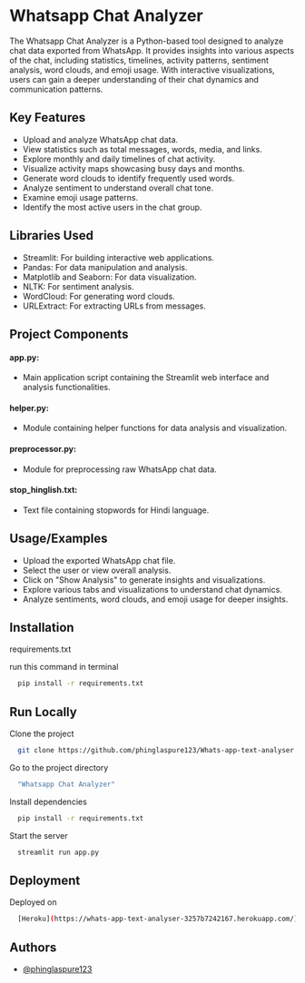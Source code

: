 
# Whatsapp Chat Analyzer
The Whatsapp Chat Analyzer is a Python-based tool designed to analyze chat data exported from WhatsApp. It provides insights into various aspects of the chat, including statistics, timelines, activity patterns, sentiment analysis, word clouds, and emoji usage. With interactive visualizations, users can gain a deeper understanding of their chat dynamics and communication patterns.


## Key Features

- Upload and analyze WhatsApp chat data.
- View statistics such as total messages, words, media, and links.
- Explore monthly and daily timelines of chat activity.
- Visualize activity maps showcasing busy days and months.
- Generate word clouds to identify frequently used words.
- Analyze sentiment to understand overall chat tone.
- Examine emoji usage patterns.
- Identify the most active users in the chat group.
## Libraries Used

- Streamlit: For building interactive web applications.
- Pandas: For data manipulation and analysis.
- Matplotlib and Seaborn: For data visualization.
- NLTK: For sentiment analysis.
- WordCloud: For generating word clouds.
- URLExtract: For extracting URLs from messages.
## Project Components
#### app.py: 
- Main application script containing the Streamlit web interface and analysis functionalities.
#### helper.py: 
- Module containing helper functions for data analysis and visualization.
#### preprocessor.py: 
- Module for preprocessing raw WhatsApp chat data.
#### stop_hinglish.txt: 
- Text file containing stopwords for Hindi language.
## Usage/Examples

- Upload the exported WhatsApp chat file.
- Select the user or view overall analysis.
- Click on "Show Analysis" to generate insights and visualizations.
- Explore various tabs and visualizations to understand chat dynamics.
- Analyze sentiments, word clouds, and emoji usage for deeper insights.
## Installation

requirements.txt

run this command in terminal
```bash
  pip install -r requirements.txt
```
    
## Run Locally

Clone the project

```bash
  git clone https://github.com/phinglaspure123/Whats-app-text-analyser.git
```

Go to the project directory

```bash
  "Whatsapp Chat Analyzer"
```

Install dependencies

```bash
  pip install -r requirements.txt
```

Start the server

```bash
  streamlit run app.py
```


## Deployment

Deployed on 

```bash
  [Heroku](https://whats-app-text-analyser-3257b7242167.herokuapp.com/)
```


## Authors

- [@phinglaspure123](https://github.com/phinglaspure123)

